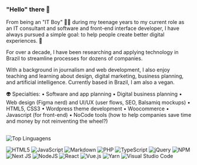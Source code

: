 ### "Hello" there 👋
From being an "IT Boy" 👦🏻 during my teenage years to my current role as an IT consultant and software and front-end interface developer, I have always pursued a simple goal: to help people create better digital experiences. 🤝

For over a decade, I have been researching and applying technology in Brazil to streamline processes for dozens of companies.

With a background in journalism and web development, I also enjoy teaching and learning about design, digital marketing, business planning, and artificial intelligence. Currently based in Brazil, I am also a vegan.

👽 Specialties:
• Software and app planning
• Digital business planning
• Web design (Figma nerd) and UI/UX (user flows, SEO, Balsamiq mockups)
• HTML5, CSS3
• Wordpress theme development
• Woocommerce
• Javascript (for front-end)
• NoCode tools (how to help companies save time and money by not reinventing the wheel?)

##

![Top Linguagens](https://github-readme-stats.vercel.app/api/top-langs/?username=marcelxv&layout=compact)


![HTML5](https://img.shields.io/badge/html5-%23E34F26.svg?style=for-the-badge&logo=html5&logoColor=white)
![JavaScript](https://img.shields.io/badge/javascript-%23323330.svg?style=for-the-badge&logo=javascript&logoColor=%23F7DF1E)
![Markdown](https://img.shields.io/badge/markdown-%23000000.svg?style=for-the-badge&logo=markdown&logoColor=white)
![PHP](https://img.shields.io/badge/php-%23777BB4.svg?style=for-the-badge&logo=php&logoColor=white)
![TypeScript](https://img.shields.io/badge/typescript-%23007ACC.svg?style=for-the-badge&logo=typescript&logoColor=white)
![jQuery](https://img.shields.io/badge/jquery-%230769AD.svg?style=for-the-badge&logo=jquery&logoColor=white)
![NPM](https://img.shields.io/badge/NPM-%23000000.svg?style=for-the-badge&logo=npm&logoColor=white)
![Next JS](https://img.shields.io/badge/Next-black?style=for-the-badge&logo=next.js&logoColor=white)
![NodeJS](https://img.shields.io/badge/node.js-6DA55F?style=for-the-badge&logo=node.js&logoColor=white)
![React](https://img.shields.io/badge/react-%2320232a.svg?style=for-the-badge&logo=react&logoColor=%2361DAFB)
![Vue.js](https://img.shields.io/badge/vuejs-%2335495e.svg?style=for-the-badge&logo=vuedotjs&logoColor=%234FC08D)
![Yarn](https://img.shields.io/badge/yarn-%232C8EBB.svg?style=for-the-badge&logo=yarn&logoColor=white)
![Visual Studio Code](https://img.shields.io/badge/Visual%20Studio%20Code-0078d7.svg?style=for-the-badge&logo=visual-studio-code&logoColor=white)
